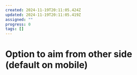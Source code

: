 ```yaml
---
created: 2024-11-19T20:11:05.424Z
updated: 2024-11-19T20:11:05.419Z
assigned: ""
progress: 0
tags: []
---
```


# Option to aim from other side (default on mobile)
